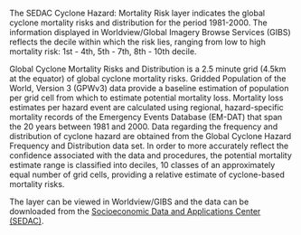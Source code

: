 The SEDAC Cyclone Hazard: Mortality Risk layer indicates the global cyclone mortality risks and distribution for the period 1981-2000. The information displayed in Worldview/Global Imagery Browse Services (GIBS) reflects the decile within which the risk lies, ranging from low to high mortality risk: 1st - 4th, 5th - 7th, 8th - 10th decile.

Global Cyclone Mortality Risks and Distribution is a 2.5 minute grid (4.5km at the equator) of global cyclone mortality risks. Gridded Population of the World, Version 3 (GPWv3) data provide a baseline estimation of population per grid cell from which to estimate potential mortality loss. Mortality loss estimates per hazard event are calculated using regional, hazard-specific mortality records of the Emergency Events Database (EM-DAT) that span the 20 years between 1981 and 2000. Data regarding the frequency and distribution of cyclone hazard are obtained from the Global Cyclone Hazard Frequency and Distribution data set. In order to more accurately reflect the confidence associated with the data and procedures, the potential mortality estimate range is classified into deciles, 10 classes of an approximately equal number of grid cells, providing a relative estimate of cyclone-based mortality risks.

The layer can be viewed in Worldview/GIBS and the data can be downloaded from the [Socioeconomic Data and Applications Center (SEDAC)](http://sedac.ciesin.columbia.edu/data/set/ndh-cyclone-mortality-risks-distribution).
